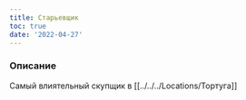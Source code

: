 ```yaml
---
title: Старьевщик
toc: true
date: '2022-04-27'
---
```


### Описание
Самый влиятельный скупщик в [[../../../Locations/Тортуга]]